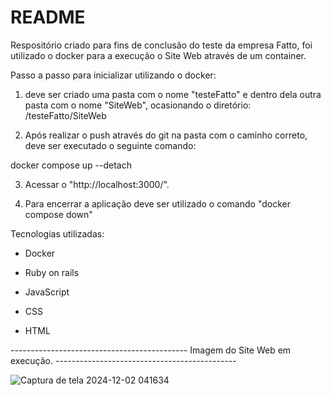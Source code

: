 # README

Respositório criado para fins de conclusão do teste da empresa Fatto, foi utilizado o docker para a execução o Site Web através de um container.

Passo a passo para inicializar utilizando o docker:

1. deve ser criado uma pasta com o nome "testeFatto" e dentro dela outra pasta com o nome "SiteWeb", ocasionando o diretório: /testeFatto/SiteWeb

2. Após realizar o push através do git na pasta com o caminho correto, deve ser executado o seguinte comando:

docker compose up --detach

3. Acessar o "http://localhost:3000/".

4. Para encerrar a aplicação deve ser utilizado o comando "docker compose down"


Tecnologias utilizadas:

* Docker

* Ruby on rails

* JavaScript

* CSS

* HTML

-------------------------------------------- Imagem do Site Web em execução. ---------------------------------------------

![Captura de tela 2024-12-02 041634](https://github.com/user-attachments/assets/e5c9cdea-e157-43a5-aff3-6f0ab98445f4)

